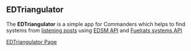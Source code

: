 ## EDTriangulator

The **EDTriangulator** is a simple app for Commanders which helps to find systems from [listening posts](https://canonn.science/codex/listening-posts/) using [EDSM API](https://www.edsm.net/) and [Fuelrats systems API](https://system.api.fuelrats.com)

[EDTriangulator Page](https://rdaneliya.github.io/EDTriangulator/)

